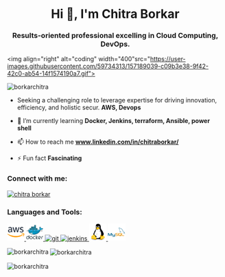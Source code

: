 <h1 align="center">Hi 👋, I'm Chitra Borkar</h1>
<h3 align="center">Results-oriented professional excelling in Cloud Computing, DevOps.</h3>

<img align="right" alt="coding" width="400"src="https://user-images.githubusercontent.com/59734313/157189039-c09b3e38-9f42-42c0-ab54-14f1574190a7.gif">

<p align="left"> <img src="https://komarev.com/ghpvc/?username=borkarchitra&label=Profile%20views&color=0e75b6&style=flat" alt="borkarchitra" /> </p>

- Seeking a challenging role to leverage expertise for driving innovation, efficiency, and holistic secur. **AWS, Devops**

- 🌱 I’m currently learning **Docker, Jenkins, terraform, Ansible, power shell**

- 📫 How to reach me **www.linkedin.com/in/chitraborkar/**

- ⚡ Fun fact **Fascinating**

<h3 align="left">Connect with me:</h3>
<p align="left">
<a href="https://linkedin.com/in/chitra borkar" target="blank"><img align="center" src="https://raw.githubusercontent.com/rahuldkjain/github-profile-readme-generator/master/src/images/icons/Social/linked-in-alt.svg" alt="chitra borkar" height="30" width="40" /></a>
</p>

<h3 align="left">Languages and Tools:</h3>
<p align="left"> <a href="https://aws.amazon.com" target="_blank" rel="noreferrer"> <img src="https://raw.githubusercontent.com/devicons/devicon/master/icons/amazonwebservices/amazonwebservices-original-wordmark.svg" alt="aws" width="40" height="40"/> </a> <a href="https://www.docker.com/" target="_blank" rel="noreferrer"> <img src="https://raw.githubusercontent.com/devicons/devicon/master/icons/docker/docker-original-wordmark.svg" alt="docker" width="40" height="40"/> </a> <a href="https://git-scm.com/" target="_blank" rel="noreferrer"> <img src="https://www.vectorlogo.zone/logos/git-scm/git-scm-icon.svg" alt="git" width="40" height="40"/> </a> <a href="https://www.jenkins.io" target="_blank" rel="noreferrer"> <img src="https://www.vectorlogo.zone/logos/jenkins/jenkins-icon.svg" alt="jenkins" width="40" height="40"/> </a> <a href="https://www.linux.org/" target="_blank" rel="noreferrer"> <img src="https://raw.githubusercontent.com/devicons/devicon/master/icons/linux/linux-original.svg" alt="linux" width="40" height="40"/> </a> <a href="https://www.mysql.com/" target="_blank" rel="noreferrer"> <img src="https://raw.githubusercontent.com/devicons/devicon/master/icons/mysql/mysql-original-wordmark.svg" alt="mysql" width="40" height="40"/> </a> </p>

<p><img align="left" src="https://github-readme-stats.vercel.app/api/top-langs?username=borkarchitra&show_icons=true&locale=en&layout=compact" alt="borkarchitra" /></p>

<p>&nbsp;<img align="center" src="https://github-readme-stats.vercel.app/api?username=borkarchitra&show_icons=true&locale=en" alt="borkarchitra" /></p>

<p><img align="center" src="https://github-readme-streak-stats.herokuapp.com/?user=borkarchitra&" alt="borkarchitra" /></p>
